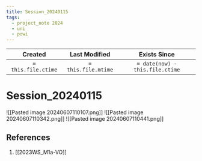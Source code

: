 ```yaml
---
title: Session_20240115
tags:
  - project_note 2024
  - uni
  - powi
---
```

|     Created      |  Last Modified   |       Exists Since        |
|:----------------:|:----------------:|:----------------:|
| `= this.file.ctime` | `= this.file.mtime` | `= date(now) - this.file.ctime`|

# Session_20240115

![[Pasted image 20240607110107.png]]
![[Pasted image 20240607110342.png]]
![[Pasted image 20240607110441.png]]
## References
1. [[2023WS_M1a-VO]]